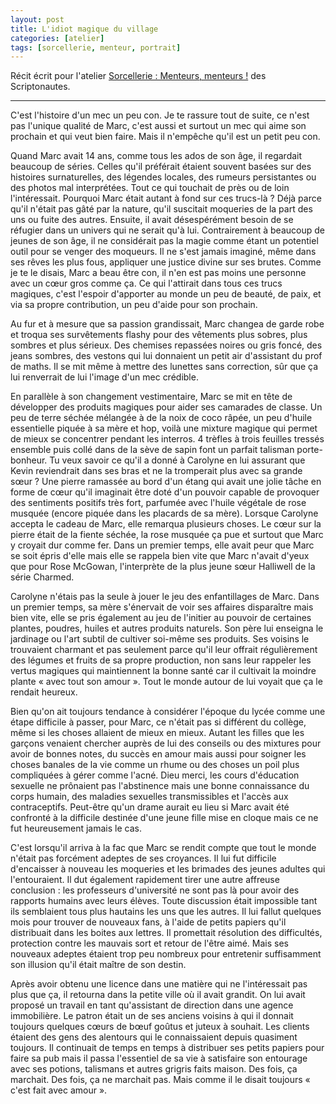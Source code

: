 ```yaml
---
layout: post
title: L'idiot magique du village
categories: [atelier]
tags: [sorcellerie, menteur, portrait]
---
```


Récit écrit pour l'atelier [Sorcellerie : Menteurs, menteurs !](https://www.scriptonautes.net/index.php/ateliers-passes/sorcellerie-sujet-2-menteurs-menteurs) des Scriptonautes.

___

C'est l'histoire d'un mec un peu con. Je te rassure tout de suite, ce n'est pas l'unique qualité de Marc, c'est aussi et surtout un mec qui aime son prochain et qui veut bien faire. Mais il n'empêche qu'il est un petit peu con.

Quand Marc avait 14 ans, comme tous les ados de son âge, il regardait beaucoup de séries. Celles qu'il préférait étaient souvent basées sur des histoires surnaturelles, des légendes locales, des rumeurs persistantes ou des photos mal interprétées. Tout ce qui touchait de près ou de loin l'intéressait. Pourquoi Marc était autant à fond sur ces trucs-là ? Déjà parce qu'il n'était pas gâté par la nature, qu'il suscitait moqueries de la part des uns ou fuite des autres. Ensuite, il avait désespérément besoin de se réfugier dans un univers qui ne serait qu'à lui. Contrairement à beaucoup de jeunes de son âge, il ne considérait pas la magie comme étant un potentiel outil pour se venger des moqueurs. Il ne s'est jamais imaginé, même dans ses rêves les plus fous, appliquer une justice divine sur ses brutes. Comme je te le disais, Marc a beau être con, il n'en est pas moins une personne avec un cœur gros comme ça. Ce qui l'attirait dans tous ces trucs magiques, c'est l'espoir d'apporter au monde un peu de beauté, de paix, et via sa propre contribution, un peu d'aide pour son prochain.

Au fur et à mesure que sa passion grandissait, Marc changea de garde robe et troqua ses survêtements flashy pour des vêtements plus sobres, plus sombres et plus sérieux. Des chemises repassées noires ou gris foncé, des jeans sombres, des vestons qui lui donnaient un petit air d'assistant du prof de maths. Il se mit même à mettre des lunettes sans correction, sûr que ça lui renverrait de lui l'image d'un mec crédible.

En parallèle à son changement vestimentaire, Marc se mit en tête de développer des produits magiques pour aider ses camarades de classe. Un peu de terre séchée mélangée à de la noix de coco râpée, un peu d'huile essentielle piquée à sa mère et hop, voilà une mixture magique qui permet de mieux se concentrer pendant les interros. 4 trèfles à trois feuilles tressés ensemble puis collé dans de la sève de sapin font un parfait talisman porte-bonheur. Tu veux savoir ce qu'il a donné à Carolyne en lui assurant que Kevin reviendrait dans ses bras et ne la tromperait plus avec sa grande sœur ? Une pierre ramassée au bord d'un étang qui avait une jolie tâche en forme de cœur qu'il imaginait être doté d'un pouvoir capable de provoquer des sentiments positifs très fort, parfumée avec l'huile végétale de rose musquée (encore piquée dans les placards de sa mère). Lorsque Carolyne accepta le cadeau de Marc, elle remarqua plusieurs choses. Le cœur sur la pierre était de la fiente séchée, la rose musquée ça pue et surtout que Marc y croyait dur comme fer. Dans un premier temps, elle avait peur que Marc se soit épris d'elle mais elle se rappela bien vite que Marc n'avait d'yeux que pour Rose McGowan, l'interprète de la plus jeune sœur Halliwell de la série Charmed.

Carolyne n'étais pas la seule à jouer le jeu des enfantillages de Marc. Dans un premier temps, sa mère s'énervait de voir ses affaires disparaître mais bien vite, elle se pris également au jeu de l'initier au pouvoir de certaines plantes, poudres, huiles et autres produits naturels. Son père lui enseigna le jardinage ou l'art subtil de cultiver soi-même ses produits. Ses voisins le trouvaient charmant et pas seulement parce qu'il leur offrait régulièrement des légumes et fruits de sa propre production, non sans leur rappeler les vertus magiques qui maintiennent la bonne santé car il cultivait la moindre plante « avec tout son amour ». Tout le monde autour de lui voyait que ça le rendait heureux.

Bien qu'on ait toujours tendance à considérer l'époque du lycée comme une étape difficile à passer, pour Marc, ce n'était pas si différent du collège, même si les choses allaient de mieux en mieux. Autant les filles que les garçons venaient chercher auprès de lui des conseils ou des mixtures pour avoir de bonnes notes, du succès en amour mais aussi pour soigner les choses banales de la vie comme un rhume ou des choses un poil plus compliquées à gérer comme l'acné. Dieu merci, les cours d'éducation sexuelle ne prônaient pas l'abstinence mais une bonne connaissance du corps humain, des maladies sexuelles transmissibles et l'accès aux contraceptifs. Peut-être qu'un drame aurait eu lieu si Marc avait été confronté à la difficile destinée d'une jeune fille mise en cloque mais ce ne fut heureusement jamais le cas.

C'est lorsqu'il arriva à la fac que Marc se rendit compte que tout le monde n'était pas forcément adeptes de ses croyances. Il lui fut difficile d'encaisser à nouveau les moqueries et les brimades des jeunes adultes qui l'entouraient. Il dut également rapidement tirer une autre affreuse conclusion : les professeurs d'université ne sont pas là pour avoir des rapports humains avec leurs élèves. Toute discussion était impossible tant ils semblaient tous plus hautains les uns que les autres. Il lui fallut quelques mois pour trouver de nouveaux fans, à l'aide de petits papiers qu'il distribuait dans les boites aux lettres. Il promettait résolution des difficultés, protection contre les mauvais sort et retour de l'être aimé. Mais ses nouveaux adeptes étaient trop peu nombreux pour entretenir suffisamment son illusion qu'il était maître de son destin.

Après avoir obtenu une licence dans une matière qui ne l'intéressait pas plus que ça, il retourna dans la petite ville où il avait grandit. On lui avait proposé un travail en tant qu'assistant de direction dans une agence immobilière. Le patron était un de ses anciens voisins à qui il donnait toujours quelques cœurs de bœuf goûtus et juteux à souhait. Les clients étaient des gens des alentours qui le connaissaient depuis quasiment toujours. Il continuait de temps en temps à distribuer ses petits papiers pour faire sa pub mais il passa l'essentiel de sa vie à satisfaire son entourage avec ses potions, talismans et autres grigris faits maison. Des fois, ça marchait. Des fois, ça ne marchait pas. Mais comme il le disait toujours « c'est fait avec amour ».
